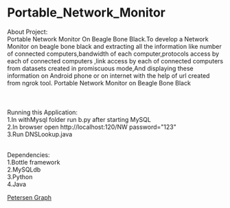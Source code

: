 # Portable_Network_Monitor
About Project:<br/>
Portable Network Monitor On Beagle Bone Black.To develop a Network Monitor on beagle bone black and extracting all the information like number of connected computers,bandwidth of each computer,protocols access by each of connected computers ,link access by each of connected computers from datasets created in promiscuous mode,And displaying these information on Android phone or on internet with the help of url created from ngrok tool. 
Portable Network Monitor on Beagle Bone Black <br/><br/><br/>
 <br/>
Running this Application: <br/>
1.In withMysql folder run b.py after starting MySQL <br/>
2.In browser open  http://localhost:120/NW password="123"  <br/>
3.Run  DNSLookup.java <br/>
 <br/>
 
Dependencies: <br/>
1.Bottle framework <br/>
2.MySQLdb <br/>
3.Python <br/>
4.Java <br/>

<a href="http://www.sciencedirect.com/science/article/pii/S1877050916316295">Petersen Graph</a>
